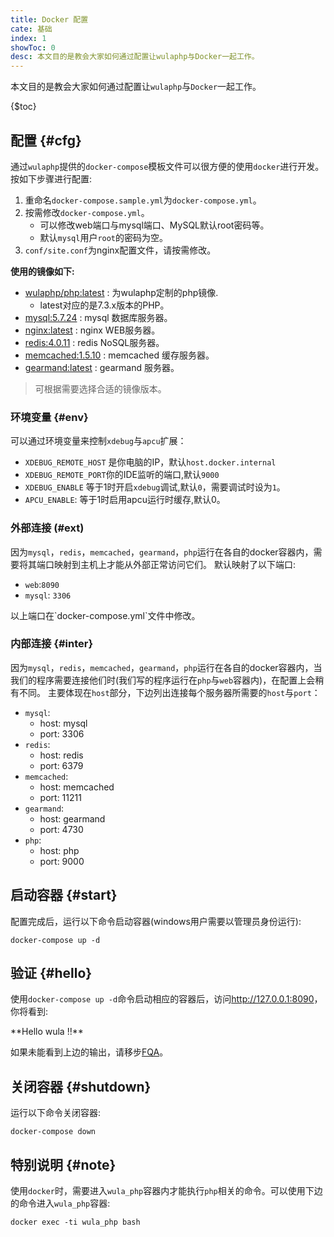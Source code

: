 ```yaml
---
title: Docker 配置
cate: 基础
index: 1
showToc: 0
desc: 本文目的是教会大家如何通过配置让wulaphp与Docker一起工作。
---
```


本文目的是教会大家如何通过配置让`wulaphp`与`Docker`一起工作。

{$toc}

## 配置 {#cfg}

通过`wulaphp`提供的`docker-compose`模板文件可以很方便的使用`docker`进行开发。按如下步骤进行配置:

1. 重命名`docker-compose.sample.yml`为`docker-compose.yml`。
2. 按需修改`docker-compose.yml`。
   * 可以修改web端口与mysql端口、MySQL默认root密码等。
   * 默认`mysql`用户`root`的密码为空。
3. `conf/site.conf`为nginx配置文件，请按需修改。

**使用的镜像如下:**

* [wulaphp/php:latest](https://hub.docker.com/r/wulaphp/php/) : 为wulaphp定制的php镜像.
  * latest对应的是7.3.x版本的PHP。
* [mysql:5.7.24](https://hub.docker.com/_/mysql/) : mysql 数据库服务器。
* [nginx:latest](https://hub.docker.com/_/nginx/) : nginx WEB服务器。
* [redis:4.0.11](https://hub.docker.com/_/redis/) : redis NoSQL服务器。
* [memcached:1.5.10](https://hub.docker.com/_/memcached/) : memcached 缓存服务器。
* [gearmand:latest](https://hub.docker.com/r/artefactual/gearmand/) : gearmand 服务器。

> 可根据需要选择合适的镜像版本。

### 环境变量 {#env}

可以通过环境变量来控制`xdebug`与`apcu`扩展：

* `XDEBUG_REMOTE_HOST` 是你电脑的IP，默认`host.docker.internal`
* `XDEBUG_REMOTE_PORT`你的IDE监听的端口,默认`9000`
* `XDEBUG_ENABLE` 等于1时开启`xdebug`调试,默认`0`，需要调试时设为`1`。
* `APCU_ENABLE`: 等于1时启用apcu运行时缓存,默认0。

### 外部连接 (#ext)

因为`mysql`，`redis`，`memcached`，`gearmand`，`php`运行在各自的docker容器内，需要将其端口映射到主机上才能从外部正常访问它们。
默认映射了以下端口:

* `web`:`8090`
* `mysql`: `3306`

<p class="tip" markdown=1>以上端口在`docker-compose.yml`文件中修改。</p>

### 内部连接 {#inter}

因为`mysql`，`redis`，`memcached`，`gearmand`，`php`运行在各自的docker容器内，当我们的程序需要连接他们时(我们写的程序运行在`php`与`web`容器内)，在配置上会稍有不同。
主要体现在`host`部分，下边列出连接每个服务器所需要的`host`与`port`：

* `mysql`:
  * host: mysql
  * port: 3306
* `redis`:
  * host: redis
  * port: 6379
* `memcached`:
  * host: memcached
  * port: 11211
* `gearmand`:
  * host: gearmand
  * port: 4730
* `php`:
  * host: php
  * port: 9000

## 启动容器 {#start}

配置完成后，运行以下命令启动容器(windows用户需要以管理员身份运行):

`docker-compose up -d`

## 验证 {#hello}

使用`docker-compose up -d`命令启动相应的容器后，访问<a href="http://127.0.0.1:8090" target="_blank">http://127.0.0.1:8090</a>，你将看到:

<p class="success" markdown=1>
**Hello wula !!**
</p>

如果未能看到上边的输出，请移步[FQA](../fqa.md#install)。

## 关闭容器 {#shutdown}

运行以下命令关闭容器:

`docker-compose down`

## 特别说明 {#note}

使用`docker`时，需要进入`wula_php`容器内才能执行`php`相关的命令。可以使用下边的命令进入`wula_php`容器:

`docker exec -ti wula_php bash`
